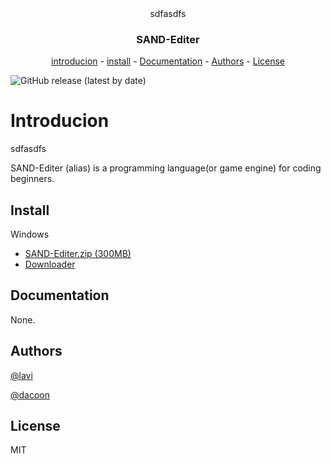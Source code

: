 <div align="center">
  <img>sdfasdfs
  <h3>SAND-Editer</h3>
  
  <a href="#introducion">introducion</a>
  <span> - </span>
  <a href="#install">install</a>
  <span> - </span>
  <a href="#Documentation">Documentation</a>
  <span> - </span>
  <a href="#Authors">Authors</a>
  <span> - </span>
  <a href="#License">License</a>
</div>
  
![GitHub release (latest by date)](https://img.shields.io/github/v/release/ArpaAP/mollang?style=flat-square)

# Introducion

<img>sdfasdfs

SAND-Editer (alias) is a programming language(or game engine) for coding beginners.

## Install

Windows
  - [SAND-Editer.zip (300MB)](https://a.com)
  - [Downloader](https://a.com)

## Documentation

None.

## Authors

[@lavi](https://github.com/lavi27)

[@dacoon](https://github.com/dacoonkr)

## License

MIT
